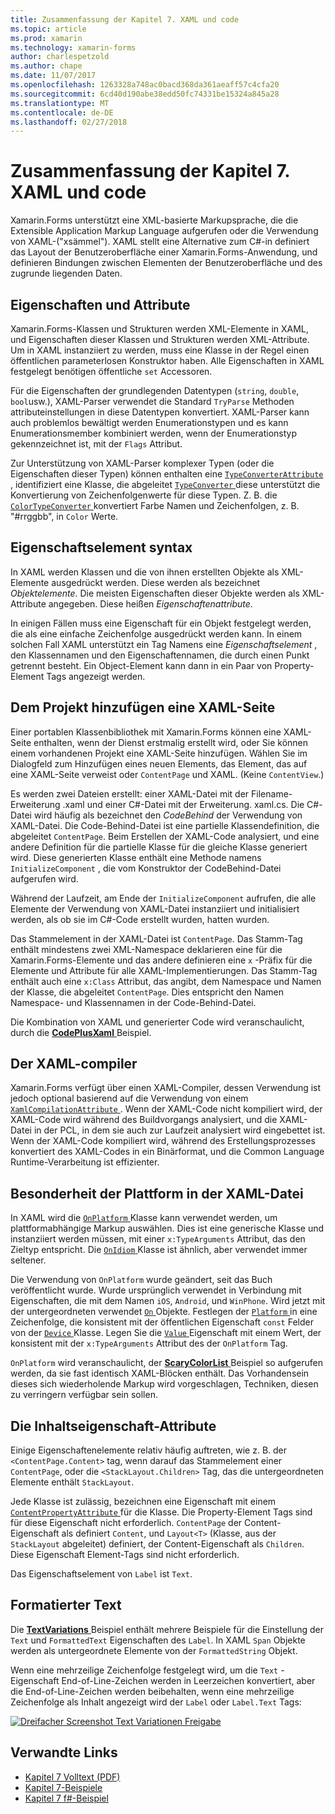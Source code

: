 ```yaml
---
title: Zusammenfassung der Kapitel 7. XAML und code
ms.topic: article
ms.prod: xamarin
ms.technology: xamarin-forms
author: charlespetzold
ms.author: chape
ms.date: 11/07/2017
ms.openlocfilehash: 1263328a748ac0bacd368da361aeaff57c4cfa20
ms.sourcegitcommit: 6cd40d190abe38edd50fc74331be15324a845a28
ms.translationtype: MT
ms.contentlocale: de-DE
ms.lasthandoff: 02/27/2018
---
```

# <a name="summary-of-chapter-7-xaml-vs-code"></a>Zusammenfassung der Kapitel 7. XAML und code

Xamarin.Forms unterstützt eine XML-basierte Markupsprache, die die Extensible Application Markup Language aufgerufen oder die Verwendung von XAML-("xsämmel"). XAML stellt eine Alternative zum C#-in definiert das Layout der Benutzeroberfläche einer Xamarin.Forms-Anwendung, und definieren Bindungen zwischen Elementen der Benutzeroberfläche und des zugrunde liegenden Daten.

## <a name="properties-and-attributes"></a>Eigenschaften und Attribute

Xamarin.Forms-Klassen und Strukturen werden XML-Elemente in XAML, und Eigenschaften dieser Klassen und Strukturen werden XML-Attribute. Um in XAML instanziiert zu werden, muss eine Klasse in der Regel einen öffentlichen parameterlosen Konstruktor haben. Alle Eigenschaften in XAML festgelegt benötigen öffentliche `set` Accessoren.

Für die Eigenschaften der grundlegenden Datentypen (`string`, `double`, `bool`usw.), XAML-Parser verwendet die Standard `TryParse` Methoden attributeinstellungen in diese Datentypen konvertiert. XAML-Parser kann auch problemlos bewältigt werden Enumerationstypen und es kann Enumerationsmember kombiniert werden, wenn der Enumerationstyp gekennzeichnet ist, mit der `Flags` Attribut.

Zur Unterstützung von XAML-Parser komplexer Typen (oder die Eigenschaften dieser Typen) können enthalten eine [ `TypeConverterAttribute` ](https://developer.xamarin.com/api/type/Xamarin.Forms.TypeConverterAttribute/) , identifiziert eine Klasse, die abgeleitet [ `TypeConverter` ](https://developer.xamarin.com/api/type/Xamarin.Forms.TypeConverter/) diese unterstützt die Konvertierung von Zeichenfolgenwerte für diese Typen. Z. B. die [ `ColorTypeConverter` ](https://developer.xamarin.com/api/type/Xamarin.Forms.ColorTypeConverter/) konvertiert Farbe Namen und Zeichenfolgen, z. B. "#rrggbb", in `Color` Werte.

## <a name="property-element-syntax"></a>Eigenschaftselement syntax

In XAML werden Klassen und die von ihnen erstellten Objekte als XML-Elemente ausgedrückt werden. Diese werden als bezeichnet *Objektelemente*. Die meisten Eigenschaften dieser Objekte werden als XML-Attribute angegeben. Diese heißen *Eigenschaftenattribute*.

In einigen Fällen muss eine Eigenschaft für ein Objekt festgelegt werden, die als eine einfache Zeichenfolge ausgedrückt werden kann. In einem solchen Fall XAML unterstützt ein Tag Namens eine *Eigenschaftselement* , den Klassennamen und den Eigenschaftennamen, die durch einen Punkt getrennt besteht. Ein Object-Element kann dann in ein Paar von Property-Element Tags angezeigt werden.

## <a name="adding-a-xaml-page-to-your-project"></a>Dem Projekt hinzufügen eine XAML-Seite

Einer portablen Klassenbibliothek mit Xamarin.Forms können eine XAML-Seite enthalten, wenn der Dienst erstmalig erstellt wird, oder Sie können einem vorhandenen Projekt eine XAML-Seite hinzufügen. Wählen Sie im Dialogfeld zum Hinzufügen eines neuen Elements, das Element, das auf eine XAML-Seite verweist oder `ContentPage` und XAML. (Keine `ContentView`.)

Es werden zwei Dateien erstellt: einer XAML-Datei mit der Filename-Erweiterung .xaml und einer C#-Datei mit der Erweiterung. xaml.cs. Die C#-Datei wird häufig als bezeichnet den *CodeBehind* der Verwendung von XAML-Datei. Die Code-Behind-Datei ist eine partielle Klassendefinition, die abgeleitet `ContentPage`. Beim Erstellen der XAML-Code analysiert, und eine andere Definition für die partielle Klasse für die gleiche Klasse generiert wird. Diese generierten Klasse enthält eine Methode namens `InitializeComponent` , die vom Konstruktor der CodeBehind-Datei aufgerufen wird.

Während der Laufzeit, am Ende der `InitializeComponent` aufrufen, die alle Elemente der Verwendung von XAML-Datei instanziiert und initialisiert werden, als ob sie im C#-Code erstellt wurden, hatten wurden.

Das Stammelement in der XAML-Datei ist `ContentPage`. Das Stamm-Tag enthält mindestens zwei XML-Namespace deklarieren eine für die Xamarin.Forms-Elemente und das andere definieren eine `x` -Präfix für die Elemente und Attribute für alle XAML-Implementierungen. Das Stamm-Tag enthält auch eine `x:Class` Attribut, das angibt, dem Namespace und Namen der Klasse, die abgeleitet `ContentPage`. Dies entspricht den Namen Namespace- und Klassennamen in der Code-Behind-Datei.

Die Kombination von XAML und generierter Code wird veranschaulicht, durch die [ **CodePlusXaml** ](https://github.com/xamarin/xamarin-forms-book-samples/tree/master/Chapter07) Beispiel.

## <a name="the-xaml-compiler"></a>Der XAML-compiler

Xamarin.Forms verfügt über einen XAML-Compiler, dessen Verwendung ist jedoch optional basierend auf die Verwendung von einem [ `XamlCompilationAttribute` ](https://developer.xamarin.com/api/type/Xamarin.Forms.Xaml.XamlCompilationAttribute/). Wenn der XAML-Code nicht kompiliert wird, der XAML-Code wird während des Buildvorgangs analysiert, und die XAML-Datei in der PCL, in dem sie auch zur Laufzeit analysiert wird eingebettet ist. Wenn der XAML-Code kompiliert wird, während des Erstellungsprozesses konvertiert des XAML-Codes in ein Binärformat, und die Common Language Runtime-Verarbeitung ist effizienter.

## <a name="platform-specificity-in-the-xaml-file"></a>Besonderheit der Plattform in der XAML-Datei

In XAML wird die [ `OnPlatform` ](https://developer.xamarin.com/api/type/Xamarin.Forms.OnPlatform%3CT%3E/) Klasse kann verwendet werden, um plattformabhängige Markup auswählen. Dies ist eine generische Klasse und instanziiert werden müssen, mit einer `x:TypeArguments` Attribut, das den Zieltyp entspricht. Die [ `OnIdiom` ](https://developer.xamarin.com/api/type/Xamarin.Forms.OnIdiom%3CT%3E/) Klasse ist ähnlich, aber verwendet immer seltener.

Die Verwendung von `OnPlatform` wurde geändert, seit das Buch veröffentlicht wurde. Wurde ursprünglich verwendet in Verbindung mit Eigenschaften, die mit dem Namen `iOS`, `Android`, und `WinPhone`. Wird jetzt mit der untergeordneten verwendet [ `On` ](https://developer.xamarin.com/api/type/Xamarin.Forms.On/) Objekte. Festlegen der [ `Platform` ](https://developer.xamarin.com/api/property/Xamarin.Forms.On.Platform/) in eine Zeichenfolge, die konsistent mit der öffentlichen Eigenschaft `const` Felder von der [ `Device` ](https://developer.xamarin.com/api/type/Xamarin.Forms.Device/) Klasse. Legen Sie die [ `Value` ](https://developer.xamarin.com/api/property/Xamarin.Forms.On.Value/) Eigenschaft mit einem Wert, der konsistent mit der `x:TypeArguments` Attribut des der `OnPlatform` Tag.

`OnPlatform` wird veranschaulicht, der [ **ScaryColorList** ](https://github.com/xamarin/xamarin-forms-book-samples/tree/master/Chapter07/ScaryColorList) Beispiel so aufgerufen werden, da sie fast identisch XAML-Blöcken enthält. Das Vorhandensein dieses sich wiederholende Markup wird vorgeschlagen, Techniken, diesen zu verringern verfügbar sein sollen.

## <a name="the-content-property-attributes"></a>Die Inhaltseigenschaft-Attribute

Einige Eigenschaftenelemente relativ häufig auftreten, wie z. B. der `<ContentPage.Content>` tag, wenn darauf das Stammelement einer `ContentPage`, oder die `<StackLayout.Children>` Tag, das die untergeordneten Elemente enthält `StackLayout`.

Jede Klasse ist zulässig, bezeichnen eine Eigenschaft mit einem [ `ContentPropertyAttribute` ](https://developer.xamarin.com/api/type/Xamarin.Forms.ContentPropertyAttribute/) für die Klasse. Die Property-Element Tags sind für diese Eigenschaft nicht erforderlich. `ContentPage` der Content-Eigenschaft als definiert `Content`, und `Layout<T>` (Klasse, aus der `StackLayout` abgeleitet) definiert, der Content-Eigenschaft als `Children`. Diese Eigenschaft Element-Tags sind nicht erforderlich.

Das Eigenschaftselement von `Label` ist `Text`.

## <a name="formatted-text"></a>Formatierter Text

Die [ **TextVariations** ](https://github.com/xamarin/xamarin-forms-book-samples/tree/master/Chapter07/TextVariations) Beispiel enthält mehrere Beispiele für die Einstellung der `Text` und `FormattedText` Eigenschaften des `Label`. In XAML `Span` Objekte werden als untergeordnete Elemente von der `FormattedString` Objekt.

 Wenn eine mehrzeilige Zeichenfolge festgelegt wird, um die `Text` -Eigenschaft End-of-Line-Zeichen werden in Leerzeichen konvertiert, aber die End-of-Line-Zeichen werden beibehalten, wenn eine mehrzeilige Zeichenfolge als Inhalt angezeigt wird der `Label` oder `Label.Text` Tags:

 [![Dreifacher Screenshot Text Variationen Freigabe](images/ch07fg03-small.png "formatierten Text Variationen")](images/ch07fg03-large.png "formatierten Text Varianten")



## <a name="related-links"></a>Verwandte Links

- [Kapitel 7 Volltext (PDF)](https://download.xamarin.com/developer/xamarin-forms-book/XamarinFormsBook-Ch07-Apr2016.pdf)
- [Kapitel 7-Beispiele](https://github.com/xamarin/xamarin-forms-book-samples/tree/master/Chapter07)
- [Kapitel 7 f#-Beispiel](https://github.com/xamarin/xamarin-forms-book-samples/tree/master/Chapter07/FS/CodePlusXaml)
